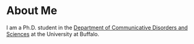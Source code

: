 # About Me
 
I am a Ph.D. student in the [Department of Communicative Disorders and Sciences](http://arts-sciences.buffalo.edu/cds.html) at the University at Buffalo. 
